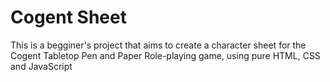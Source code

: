 # Cogent Sheet

This is a begginer's project that aims to create a character sheet for the Cogent Tabletop Pen and Paper Role-playing game, using pure HTML, CSS and JavaScript
